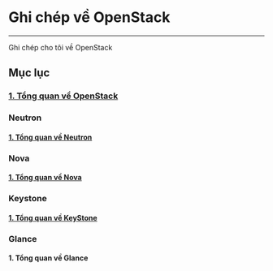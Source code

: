 # Ghi chép về OpenStack
---
Ghi chép cho tôi về OpenStack

## Mục lục
### [1. Tổng quan về OpenStack](docs/openstack-overview.md)

### Neutron
#### [1. Tổng quan về Neutron](docs/neutron/network-ops-overview.md)

### Nova
#### [1. Tổng quan về Nova](docs/nova/nova-overview.md)

### Keystone
#### [1. Tổng quan về KeyStone](docs/keystone/keystone-overview.md)

### Glance
#### 1. Tổng quan về Glance
